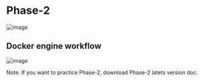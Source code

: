 # Phase-2

![image](https://user-images.githubusercontent.com/24622526/43326942-b0d85906-91d7-11e8-911d-63665d8cef5b.png)

## Docker engine workflow
![image](https://user-images.githubusercontent.com/24622526/43326974-c87f2602-91d7-11e8-9999-942f284cf531.png)


Note: If you want to practice Phase-2, download Phase-2 latets version doc.
